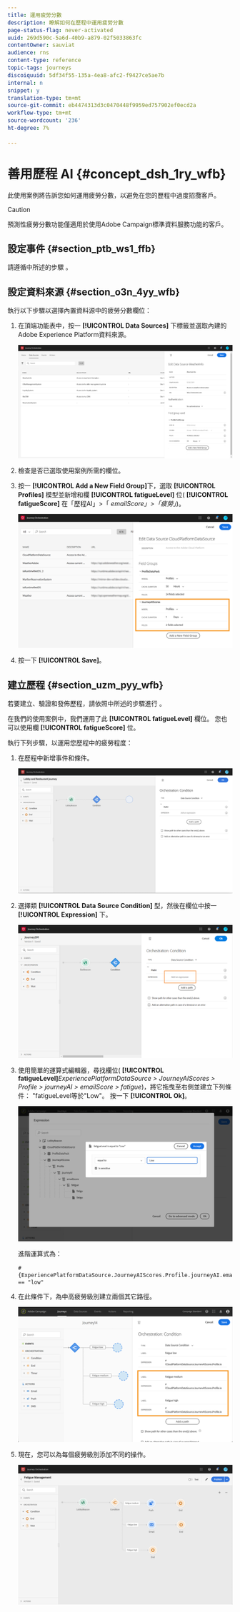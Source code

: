 ```yaml
---
title: 運用疲勞分數
description: 瞭解如何在歷程中運用疲勞分數
page-status-flag: never-activated
uuid: 269d590c-5a6d-40b9-a879-02f5033863fc
contentOwner: sauviat
audience: rns
content-type: reference
topic-tags: journeys
discoiquuid: 5df34f55-135a-4ea8-afc2-f9427ce5ae7b
internal: n
snippet: y
translation-type: tm+mt
source-git-commit: eb4474313d3c0470448f9959ed757902ef0ecd2a
workflow-type: tm+mt
source-wordcount: '236'
ht-degree: 7%

---
```



# 善用歷程 AI {#concept_dsh_1ry_wfb}

此使用案例將告訴您如何運用疲勞分數，以避免在您的歷程中過度招攬客戶。

>[!CAUTION]
>
>預測性疲勞分數功能僅適用於使用Adobe Campaign標準資料服務功能的客戶。

## 設定事件 {#section_ptb_ws1_ffb}

請遵循中所述的步驟 [](../event/about-events.md)。

## 設定資料來源 {#section_o3n_4yy_wfb}

執行以下步驟以選擇內置資料源中的疲勞分數欄位：

1. 在頂端功能表中，按一 **[!UICONTROL Data Sources]** 下標籤並選取內建的Adobe Experience Platform資料來源。

   ![](../assets/journey23.png)

1. 檢查是否已選取使用案例所需的欄位。
1. 按一 **[!UICONTROL Add a New Field Group]**&#x200B;下，選取 **[!UICONTROL Profiles]** 模型並新增和欄 **[!UICONTROL fatigueLevel]** 位( **[!UICONTROL fatigueScore]** 在「歷程AI」>「 _emailScore」>「疲勞」_)。

   ![](../assets/journeyuc3_1.png)

1. 按一下 **[!UICONTROL Save]**。

## 建立歷程 {#section_uzm_pyy_wfb}

若要建立、驗證和發佈歷程，請依照中所述的步驟進行 [](../building-journeys/journey.md)。

在我們的使用案例中，我們運用了此 **[!UICONTROL fatigueLevel]** 欄位。 您也可以使用欄 **[!UICONTROL fatigueScore]** 位。

執行下列步驟，以運用您歷程中的疲勞程度：

1. 在歷程中新增事件和條件。

   ![](../assets/journeyuc2_14.png)

1. 選擇類 **[!UICONTROL Data Source Condition]** 型，然後在欄位中按一 **[!UICONTROL Expression]** 下。

   ![](../assets/journeyuc3_2.png)

1. 使用簡單的運算式編輯器，尋找欄位( **[!UICONTROL fatigueLevel]**_ExperiencePlatformDataSource > JourneyAIScores > Profile > journeyAI > emailScore > fatigue_)，將它拖曳至右側並建立下列條件： &quot;fatigueLevel等於&quot;Low&quot;。 按一下 **[!UICONTROL Ok]**。

   ![](../assets/journeyuc3_3.png)

   進階運算式為：

   ```
   #{ExperiencePlatformDataSource.JourneyAIScores.Profile.journeyAI.emailScore.fatigue.fatigueLevel} == "low"
   ```

1. 在此條件下，為中高疲勞級別建立兩個其它路徑。

   ![](../assets/journeyuc3_4.png)

1. 現在，您可以為每個疲勞級別添加不同的操作。

   ![](../assets/journeyuc3_5.png)
